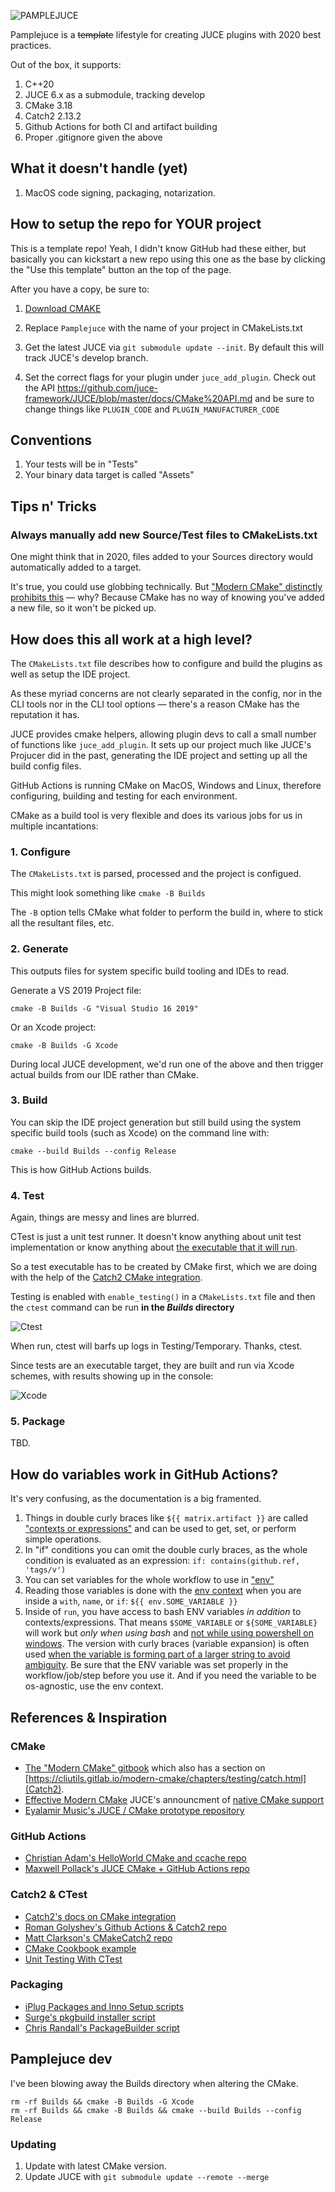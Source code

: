 ![PAMPLEJUCE](pamplejuce.png)

Pamplejuce is a ~~template~~ lifestyle for creating JUCE plugins with 2020 best practices.

Out of the box, it supports:

1. C++20
2. JUCE 6.x as a submodule, tracking develop
3. CMake 3.18
4. Catch2 2.13.2
5. Github Actions for both CI and artifact building
6. Proper .gitignore given the above

## What it doesn't handle (yet)

1. MacOS code signing, packaging, notarization.

## How to setup the repo for YOUR project

This is a template repo! Yeah, I didn't know GitHub had these either, but basically you can kickstart a new repo using this one as the base by clicking the "Use this template" button an the top of the page.

After you have a copy, be sure to:

1. [Download CMAKE](https://cmake.org/download/)

2. Replace `Pamplejuce` with the name of your project in CMakeLists.txt

3. Get the latest JUCE via `git submodule update --init`. By default this will track JUCE's develop branch.

4. Set the correct flags for your plugin under `juce_add_plugin`. Check out the API https://github.com/juce-framework/JUCE/blob/master/docs/CMake%20API.md and be sure to change things like `PLUGIN_CODE` and `PLUGIN_MANUFACTURER_CODE`


## Conventions

1. Your tests will be in "Tests"
2. Your binary data target is called "Assets"

## Tips n' Tricks

### Always manually add new Source/Test files to CMakeLists.txt

One might think that in 2020, files added to your Sources directory would automatically added to a target.

It's true, you could use globbing technically. But ["Modern CMake" distinctly prohibits this](https://gist.github.com/mbinna/c61dbb39bca0e4fb7d1f73b0d66a4fd1#dont-use-fileglob-in-projects) — why? Because CMake has no way of knowing you've added a new file, so it won't be picked up.

## How does this all work at a high level?

The `CMakeLists.txt` file describes how to configure and build the plugins as well as setup the IDE project. 

As these myriad concerns are not clearly separated in the config, nor in the CLI tools nor in the CLI tool options — there's a reason CMake has the reputation it has.

JUCE provides cmake helpers, allowing plugin devs to call a small number of functions like `juce_add_plugin`. It sets up our project much like JUCE's Projucer did in the past, generating the IDE project and setting up all the build config files.

GitHub Actions is running CMake on MacOS, Windows and Linux, therefore configuring, building and testing for each environment.

CMake as a build tool is very flexible and does its various jobs for us in multiple incantations:

### 1. Configure

The `CMakeLists.txt` is parsed, processed and the project is configued.

This might look something like `cmake -B Builds`

The `-B` option tells CMake what folder to perform the build in, where to stick all the resultant files, etc. 


### 2. Generate

This outputs files for system specific build tooling and IDEs to read.

Generate a VS 2019 Project file:
```
cmake -B Builds -G "Visual Studio 16 2019"
```


Or an Xcode project:
```
cmake -B Builds -G Xcode
```

During local JUCE development, we'd run one of the above and then trigger actual builds from our IDE rather than CMake.

### 3. Build

You can skip the IDE project generation but still build using the system specific build tools (such as Xcode) on the command line with: 

```
cmake --build Builds --config Release
```

This is how GitHub Actions builds.

### 4. Test

Again, things are messy and lines are blurred.

CTest is just a unit test runner. It doesn't know anything about unit test implementation or know anything about [the executable that it will run](https://bertvandenbroucke.netlify.app/2019/12/12/unit-testing-with-ctest/). 

So a test executable has to be created by CMake first, which we are doing with the help of the [Catch2 CMake integration](https://github.com/catchorg/Catch2/blob/devel/docs/cmake-integration.md).

Testing is enabled with `enable_testing()` in a `CMakeLists.txt` file and then the `ctest` command can be run **in the *Builds* directory**

![Ctest](Docs/Catch2inCtest.jpg)

When run, ctest will barfs up logs in Testing/Temporary. Thanks, ctest. 

Since tests are an executable target, they are built and run via Xcode schemes, with results showing up in the console:

![Xcode](Docs/Catch2inXcode.jpg)

### 5. Package

TBD.

## How do variables work in GitHub Actions?

It's very confusing, as the documentation is a big framented.

1. Things in double curly braces like `${{ matrix.artifact }}` are called ["contexts or expressions"](https://docs.github.com/en/free-pro-team@latest/actions/reference/context-and-expression-syntax-for-github-actions) and can be used to get, set, or perform simple operations.
2. In "if" conditions you can omit the double curly braces, as the whole condition is evaluated as an expression: `if: contains(github.ref, 'tags/v')`
3. You can set variables for the whole workflow to use in ["env"](https://docs.github.com/en/free-pro-team@latest/actions/reference/workflow-syntax-for-github-actions#env)
4. Reading those variables is done with the [env context](https://docs.github.com/en/free-pro-team@latest/actions/reference/context-and-expression-syntax-for-github-actions#env-context) when you are inside a `with`, `name`, or `if`: `${{ env.SOME_VARIABLE }}`
5. Inside of `run`, you have access to bash ENV variables *in addition* to contexts/expressions. That means `$SOME_VARIABLE` or `${SOME_VARIABLE}` will work but *only when using bash* and [not while using powershell on windows](https://docs.github.com/en/free-pro-team@latest/actions/reference/workflow-syntax-for-github-actions#using-a-specific-shell). The version with curly braces (variable expansion) is often used [when the variable is forming part of a larger string to avoid ambiguity](https://stackoverflow.com/questions/8748831/when-do-we-need-curly-braces-around-shell-variables). Be sure that the ENV variable was set properly in the workflow/job/step before you use it. And if you need the variable to be os-agnostic, use the env context.

## References & Inspiration

### CMake

* [The "Modern CMake" gitbook](https://cliutils.gitlab.io/) which also has a section on [https://cliutils.gitlab.io/modern-cmake/chapters/testing/catch.html](Catch2).
* [Effective Modern CMake](https://gist.github.com/mbinna/c61dbb39bca0e4fb7d1f73b0d66a4fd1)
 JUCE's announcment of [native CMake support](https://forum.juce.com/t/native-built-in-cmake-support-in-juce/38700)
* [Eyalamir Music's JUCE / CMake prototype repository](https://github.com/eyalamirmusic/JUCECmakeRepoPrototype)

### GitHub Actions

* [Christian Adam's HelloWorld CMake and ccache repo](https://github.com/cristianadam/HelloWorld)
* [Maxwell Pollack's JUCE CMake + GitHub Actions repo](https://github.com/maxwellpollack/juce-plugin-ci)

### Catch2 & CTest

* [Catch2's docs on CMake integration](https://github.com/catchorg/Catch2/blob/devel/docs/cmake-integration.md)
* [Roman Golyshev's Github Actions & Catch2 repo](https://github.com/fedochet/github-actions-cpp-test)
* [Matt Clarkson's CMakeCatch2 repo](https://github.com/MattClarkson/CMakeCatch2)
* [CMake Cookbook example](https://github.com/dev-cafe/cmake-cookbook/tree/master/chapter-04/recipe-02/cxx-example)
* [Unit Testing With CTest](https://bertvandenbroucke.netlify.app/2019/12/12/unit-testing-with-ctest/)

### Packaging 

* [iPlug Packages and Inno Setup scripts](https://github.com/olilarkin/wdl-ol/tree/master/IPlugExamples/IPlugEffect/installer)
* [Surge's pkgbuild installer script](https://github.com/kurasu/surge/blob/master/installer_mac/make_installer.sh)
* [Chris Randall's PackageBuilder script](https://forum.juce.com/t/vst-installer/16654/15)

## Pamplejuce dev

I've been blowing away the Builds directory when altering the CMake.

```
rm -rf Builds && cmake -B Builds -G Xcode
rm -rf Builds && cmake -B Builds && cmake --build Builds --config Release 
```

### Updating 

1. Update with latest CMake version.
2. Update JUCE with `git submodule update --remote --merge`